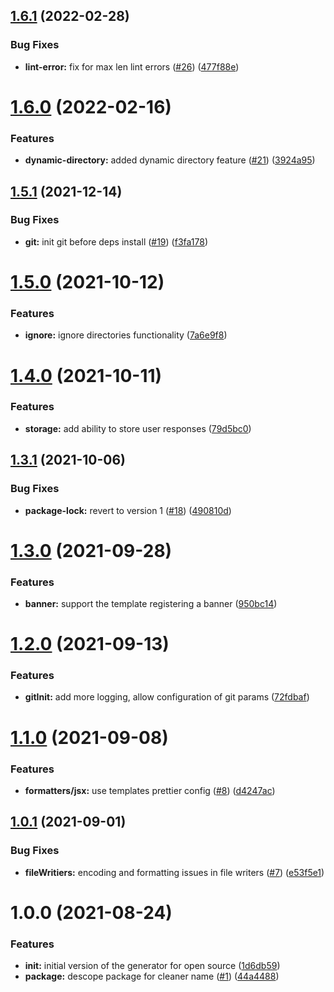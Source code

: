 ## [1.6.1](https://github.com/americanexpress/create-using-template/compare/v1.6.0...v1.6.1) (2022-02-28)


### Bug Fixes

* **lint-error:** fix for max len lint errors ([#26](https://github.com/americanexpress/create-using-template/issues/26)) ([477f88e](https://github.com/americanexpress/create-using-template/commit/477f88e054abfafa2ac19e3599f4eab87ce96054))

# [1.6.0](https://github.com/americanexpress/create-using-template/compare/v1.5.1...v1.6.0) (2022-02-16)


### Features

* **dynamic-directory:** added dynamic directory feature ([#21](https://github.com/americanexpress/create-using-template/issues/21)) ([3924a95](https://github.com/americanexpress/create-using-template/commit/3924a95b50e02618efefa978b138c97f06db1bdd))

## [1.5.1](https://github.com/americanexpress/create-using-template/compare/v1.5.0...v1.5.1) (2021-12-14)


### Bug Fixes

* **git:** init git before deps install ([#19](https://github.com/americanexpress/create-using-template/issues/19)) ([f3fa178](https://github.com/americanexpress/create-using-template/commit/f3fa1785aeb0cd59634041cbf04bfcc8c7a1b11c))

# [1.5.0](https://github.com/americanexpress/create-using-template/compare/v1.4.0...v1.5.0) (2021-10-12)


### Features

* **ignore:** ignore directories functionality ([7a6e9f8](https://github.com/americanexpress/create-using-template/commit/7a6e9f888128cd32ee4a20b7263c62ab9bb43d55))

# [1.4.0](https://github.com/americanexpress/create-using-template/compare/v1.3.1...v1.4.0) (2021-10-11)


### Features

* **storage:** add ability to store user responses ([79d5bc0](https://github.com/americanexpress/create-using-template/commit/79d5bc078a0359f54a8f7b5e3ccc695b2093aecd))

## [1.3.1](https://github.com/americanexpress/create-using-template/compare/v1.3.0...v1.3.1) (2021-10-06)


### Bug Fixes

* **package-lock:** revert to version 1 ([#18](https://github.com/americanexpress/create-using-template/issues/18)) ([490810d](https://github.com/americanexpress/create-using-template/commit/490810d303243e2bbd7461d575d1e093ab6362fe))

# [1.3.0](https://github.com/americanexpress/create-using-template/compare/v1.2.0...v1.3.0) (2021-09-28)


### Features

* **banner:** support the template registering a banner ([950bc14](https://github.com/americanexpress/create-using-template/commit/950bc14256050dd9805d2bcfae87b0ef1aea2d23))

# [1.2.0](https://github.com/americanexpress/create-using-template/compare/v1.1.0...v1.2.0) (2021-09-13)


### Features

* **gitInit:** add more logging, allow configuration of git params ([72fdbaf](https://github.com/americanexpress/create-using-template/commit/72fdbafa8e8ee75ece2d11e85dc54b67400ec173))

# [1.1.0](https://github.com/americanexpress/create-using-template/compare/v1.0.1...v1.1.0) (2021-09-08)


### Features

* **formatters/jsx:** use templates prettier config ([#8](https://github.com/americanexpress/create-using-template/issues/8)) ([d4247ac](https://github.com/americanexpress/create-using-template/commit/d4247ac7f232a64b3fc9fa47164415f7b6f4736c))

## [1.0.1](https://github.com/americanexpress/create-using-template/compare/v1.0.0...v1.0.1) (2021-09-01)


### Bug Fixes

* **fileWritiers:** encoding and formatting issues in file writers ([#7](https://github.com/americanexpress/create-using-template/issues/7)) ([e53f5e1](https://github.com/americanexpress/create-using-template/commit/e53f5e1b82bfae9f9826f22339cd8e0db81b8d1d))

# 1.0.0 (2021-08-24)


### Features

* **init:** initial version of the generator for open source ([1d6db59](https://github.com/americanexpress/create-using-template/commit/1d6db59205ee113e5a57266cfc718af60a814614))
* **package:** descope package for cleaner name ([#1](https://github.com/americanexpress/create-using-template/issues/1)) ([44a4488](https://github.com/americanexpress/create-using-template/commit/44a448816f9bfa85ce23de011358a872fa03fbff))
